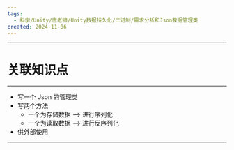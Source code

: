 ```yaml
---
tags:
  - 科学/Unity/唐老狮/Unity数据持久化/二进制/需求分析和Json数据管理类
created: 2024-11-06
---
```


---
# 关联知识点



---

- 写一个 Json 的管理类
- 写两个方法
	- 一个为存储数据 ——> 进行序列化
	- 一个为读取数据 ——> 进行反序列化
- 供外部使用

---

